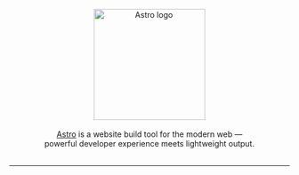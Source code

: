 <p align="center">
  <img width="200" src="//astro.build/assets/press/logomark-light.svg" alt="Astro logo">
  <br/><br/>
  <a href="https://astro.build">Astro</a> is a website build tool for the modern web &mdash;
  <br/>
  powerful developer experience meets lightweight output.
  <br/><br/>
  <hr />
</p>

